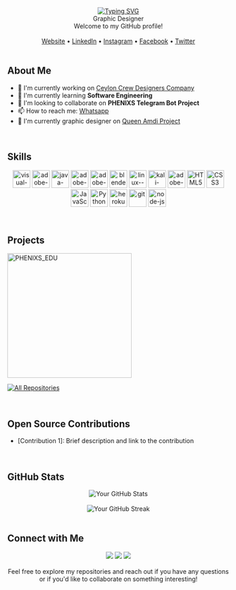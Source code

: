 <div align="center">
<a href="https://git.io/typing-svg"><img src="https://readme-typing-svg.demolab.com?font=Despairs&weight=700&size=25&pause=1000&color=F70000&background=FF25B900&vCenter=true&width=750&height=79&lines=I+AM+DINA+.WELCOME+MY+PROFILE+.CEYLON+CREW+OWNER;I+AM+GRAPHIC+DESIGNER++%26+COMPUTER+TECHNICIAN+.+.+.+.;I+AM+QUEEN+AMDI+GRAPHIC+DESIGNER..." alt="Typing SVG" /></a>
</div>
<div align="center">Graphic Designer</div>
<div align="center">Welcome to my GitHub profile!</div>
<br>

<div align="center">
  <a href="https://dinaaofficial.github.io/dinethseth.io/">Website</a> •
  <a href="https://www.linkedin.com/in/dineth-sethsara/">LinkedIn</a> •
  <a href="https://www.instagram.com/_.dinaabro._/">Instagram</a> •
  <a href="https://www.facebook.com/profile.php?id=100079794618828&mibextid=ZbWKwL">Facebook</a> •
  <a href="https://twitter.com/DinaOff73269242">Twitter</a>
</div>

<br>

## About Me

- 🔭 I'm currently working on [Ceylon Crew Designers Company](https://ceyloncrewofc.tk)
- 🌱 I'm currently learning <b>Software Engineering</b>
- 👯 I'm looking to collaborate on <b>PHENIXS Telegram Bot Project</b>
- 📫 How to reach me: [Whatsapp](https://wa.me/+94703178336)
- 🤖 I'm currently graphic designer on [Queen Amdi Project](https://www.amdaniwasa.com)

<br>

## Skills

<p align="center">
  <img src="https://img.icons8.com/color/48/000000/visual-studio-code-2019.png" alt="visual-studio-code-2019" title="visual-studio-code-2019" width="40" height="40"/>
  <img src="https://img.icons8.com/color/48/000000/adobe-after-effects.png" alt="adobe-after-effects" title="adobe-after-effects" width="40" height="40"/>
  <img src="https://img.icons8.com/color/48/000000/java-coffee-cup-logo--v1.png" alt="java-coffee-cup-logo--v1" title="java-coffee-cup-logo--v1" width="40" height="40"/>
  <img src="https://img.icons8.com/color/48/000000/adobe-illustrator--v1.png" alt="adobe-illustrator--v1" title="adobe-illustrator--v1" width="40" height="40"/>
  <img src="https://img.icons8.com/fluency/48/000000/adobe-premiere-pro.png" alt="adobe-premiere-pro" title="adobe-premiere-pro" width="40" height="40"/>
  <img src="https://img.icons8.com/color/48/000000/blender-3d.png" alt="blender-3d" title="blender-3d" width="40" height="40"/>
  <img src="https://img.icons8.com/color/48/000000/linux--v1.png" alt="linux--v1" title="linux--v1" width="40" height="40"/>
  <img src="https://img.icons8.com/color/48/000000/kali-linux.png" alt="kali-linux" title="kali-linux" width="40" height="40"/>
  <img src="https://img.icons8.com/color/48/000000/adobe-photoshop.png" alt="adobe-photoshop" title="adobe-photoshop" width="40" height="40"/>
  <img src="https://img.icons8.com/color/48/000000/html-5.png" alt="HTML5" title="HTML5" width="40" height="40"/>
  <img src="https://img.icons8.com/color/48/000000/css3.png" alt="CSS3" title="CSS3" width="40" height="40"/>
  <img src="https://img.icons8.com/color/48/000000/javascript.png" alt="JavaScript" title="JavaScript" width="40" height="40"/>
  <img src="https://img.icons8.com/color/48/000000/python.png" alt="Python" title="Python" width="40" height="40"/>
  <img src="https://img.icons8.com/color/48/000000/heroku.png" alt="heroku" title="heroku" width="40" height="40"/>
  <img src="https://img.icons8.com/color/48/000000/git.png" alt="git" title="git" width="40" height="40"/>
  <img src="https://img.icons8.com/fluency/48/000000/node-js.png" alt="node-js" title="node-js" width="40" height="40"/>
  

</p>

<br>

## Projects

<p align="left">
  <a href="https://github.com/Dinaaofficial/PHENIXS_EDU"><img width="282" src="https://denvercoder1-github-readme-stats.vercel.app/api/pin/?username=Dinaaofficial&repo=PHENIXS_EDU&theme=highcontrast&bg_color=1F222E&title_color=CEFF00&icon_color=F8D866&hide_border=false&show_icons=true" alt="PHENIXS_EDU"></a>
  </p>
<p align="left">
  <a href="https://github.com/DenverCoder1?tab=repositories&sort=stargazers"><img alt="All Repositories" title="All Repositories" src="https://custom-icon-badges.herokuapp.com/badge/-All%20Repos-2962FF?style=for-the-badge&logoColor=white&logo=repo"/></a>
</p>
<br>

## Open Source Contributions

- [Contribution 1]: Brief description and link to the contribution

<br>

## GitHub Stats

<div align="center">
  <img src="https://github-readme-stats.vercel.app/api?username=Dinaaofficial&count_private=true&show_icons=true&theme=radical" alt="Your GitHub Stats">
</div>
<br>
<div align="center">
  <img src="https://github-readme-streak-stats.herokuapp.com/?user=Dinaaofficial&theme=radical" alt="Your GitHub Streak">
</div>

<br>

## Connect with Me

<div align="center">
  <a href="[Your Personal/Blog/Portfolio Website URL]"><img src="https://img.shields.io/badge/Website-000?style=flat&logo=Google-Chrome&logoColor=white"></a>
  <a href="[Your LinkedIn Profile URL]"><img src="https://img.shields.io/badge/LinkedIn-0A66C2?style=flat&logo=LinkedIn&logoColor=white"></a>
  <a href="[Your Twitter Profile URL]"><img src="https://img.shields.io/badge/Twitter-1DA1F2?style=flat&logo=Twitter&logoColor=white"></a>
</div>

<br>

<div align="center">
  Feel free to explore my repositories and reach out if you have any questions or if you'd like to collaborate on something interesting!
</div>
